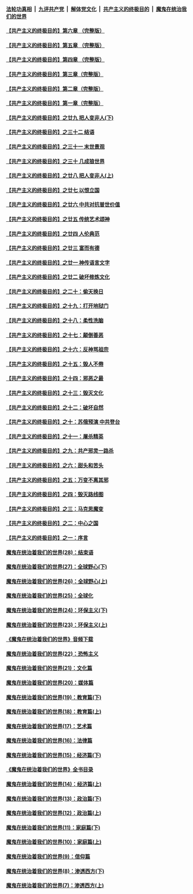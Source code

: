 ####  [法轮功真相](../../../../basic/blob/master/README.md?t=06080531) &nbsp;|&nbsp; [九评共产党](../../../../9ping.md/blob/master/README.md?t=06080531) &nbsp;|&nbsp; [解体党文化](../../../../jtdwh.md/blob/master/README.md?t=06080531)  &nbsp;|&nbsp; [共产主义的终极目的](../../../../gczydzjmd.md/blob/master/README.md?t=06080531) &nbsp;|&nbsp; [魔鬼在统治我们的世界](../../../../mgztzwmdsj.md/blob/master/README.md?t=06080531) 

#### [【共产主义的终极目的】第六章 （完整版）](../pages/nsc422/n11428913.md?t=06080531) 

#### [【共产主义的终极目的】第五章 （完整版）](../pages/nsc422/n11428912.md?t=06080531) 

#### [【共产主义的终极目的】第四章 （完整版）](../pages/nsc422/n11428907.md?t=06080531) 

#### [【共产主义的终极目的】第三章（完整版）](../pages/nsc422/n11428848.md?t=06080531) 

#### [【共产主义的终极目的】第二章（完整版）](../pages/nsc422/n11428831.md?t=06080531) 

#### [【共产主义的终极目的】第一章（完整版）](../pages/nsc422/n11417651.md?t=06080531) 

#### [【共产主义的终极目的】之廿九 把人变非人(下)](../pages/nsc422/n11344140.md?t=06080531) 

#### [【共产主义的终极目的】之三十二 结语](../pages/nsc422/n11360535.md?t=06080531) 

#### [【共产主义的终极目的】之三十一 末世景观](../pages/nsc422/n11351129.md?t=06080531) 

#### [【共产主义的终极目的】之三十 几成狼世界](../pages/nsc422/n11348280.md?t=06080531) 

#### [【共产主义的终极目的】之廿八 把人变非人(上)](../pages/nsc422/n11340492.md?t=06080531) 

#### [【共产主义的终极目的】之廿七 以恨立国](../pages/nsc422/n11336944.md?t=06080531) 

#### [【共产主义的终极目的】之廿六 中共对抗普世价值](../pages/nsc422/n11324785.md?t=06080531) 

#### [【共产主义的终极目的】之廿五 传统艺术颂神](../pages/nsc422/n11296396.md?t=06080531) 

#### [【共产主义的终极目的】之廿四 人伦典范](../pages/nsc422/n11296397.md?t=06080531) 

#### [【共产主义的终极目的】之廿三 富而有德](../pages/nsc422/n11283598.md?t=06080531) 

#### [【共产主义的终极目的】之廿一 神传语言文字](../pages/nsc422/n11263265.md?t=06080531) 

#### [【共产主义的终极目的】之廿二 破坏修炼文化](../pages/nsc422/n11245728.md?t=06080531) 

#### [【共产主义的终极目的】之二十：偷天换日](../pages/nsc422/n11238846.md?t=06080531) 

#### [【共产主义的终极目的】之十九：打开地狱门](../pages/nsc422/n11206376.md?t=06080531) 

#### [【共产主义的终极目的】之十八：柔性洗脑](../pages/nsc422/n11199994.md?t=06080531) 

#### [【共产主义的终极目的】之十七：颠倒善恶](../pages/nsc422/n11179782.md?t=06080531) 

#### [【共产主义的终极目的】之十六：反神骂祖宗](../pages/nsc422/n11166798.md?t=06080531) 

#### [【共产主义的终极目的】之十五：毁人不倦](../pages/nsc422/n11166792.md?t=06080531) 

#### [【共产主义的终极目的】之十四：邪恶之最](../pages/nsc422/n11150249.md?t=06080531) 

#### [【共产主义的终极目的】之十三：毁灭文化](../pages/nsc422/n11135227.md?t=06080531) 

#### [【共产主义的终极目的】之十二：破坏自然](../pages/nsc422/n11135214.md?t=06080531) 

#### [【共产主义的终极目的】之十：苏俄预演 中共登台](../pages/nsc422/n11118424.md?t=06080531) 

#### [【共产主义的终极目的】之十一：屠杀精英](../pages/nsc422/n11118442.md?t=06080531) 

#### [【共产主义的终极目的】之九：共产邪灵一路杀](../pages/nsc422/n11114139.md?t=06080531) 

#### [【共产主义的终极目的】之六：甜头和苦头](../pages/nsc422/n11096971.md?t=06080531) 

#### [【共产主义的终极目的】之五：万变不离其邪](../pages/nsc422/n11091285.md?t=06080531) 

#### [【共产主义的终极目的】之四：毁灭路线图](../pages/nsc422/n11086284.md?t=06080531) 

#### [【共产主义的终极目的】之三：马克思魔变](../pages/nsc422/n11061941.md?t=06080531) 

#### [【共产主义的终极目的】之二：中心之国](../pages/nsc422/n11047728.md?t=06080531) 

#### [【共产主义的终极目的】之一：序言](../pages/nsc422/n11086077.md?t=06080531) 

#### [魔鬼在统治着我们的世界(28)：结束语](../pages/nsc422/n10936246.md?t=06080531) 

#### [魔鬼在统治着我们的世界(27)：全球野心(下)](../pages/nsc422/n10928319.md?t=06080531) 

#### [魔鬼在统治着我们的世界(26)：全球野心(上)](../pages/nsc422/n10900318.md?t=06080531) 

#### [魔鬼在统治着我们的世界(25)：全球化](../pages/nsc422/n10788205.md?t=06080531) 

#### [魔鬼在统治着我们的世界(24)：环保主义(下)](../pages/nsc422/n10695307.md?t=06080531) 

#### [魔鬼在统治着我们的世界(23)：环保主义(上)](../pages/nsc422/n10688613.md?t=06080531) 

#### [《魔鬼在统治着我们的世界》音频下载](../pages/nsc422/n10635553.md?t=06080531) 

#### [魔鬼在统治着我们的世界(22)：恐怖主义](../pages/nsc422/n10614727.md?t=06080531) 

#### [魔鬼在统治着我们的世界(21)：文化篇](../pages/nsc422/n10597706.md?t=06080531) 

#### [魔鬼在统治着我们的世界(20)：媒体篇](../pages/nsc422/n10586579.md?t=06080531) 

#### [魔鬼在统治着我们的世界(19)：教育篇(下)](../pages/nsc422/n10564808.md?t=06080531) 

#### [魔鬼在统治着我们的世界(18)：教育篇(上)](../pages/nsc422/n10526970.md?t=06080531) 

#### [魔鬼在统治着我们的世界(17)：艺术篇](../pages/nsc422/n10499093.md?t=06080531) 

#### [魔鬼在统治着我们的世界(16)：法律篇](../pages/nsc422/n10485969.md?t=06080531) 

#### [魔鬼在统治着我们的世界(15)：经济篇(下)](../pages/nsc422/n10469975.md?t=06080531) 

#### [《魔鬼在统治着我们的世界》全书目录](../pages/nsc422/n10464261.md?t=06080531) 

#### [魔鬼在统治着我们的世界(14)：经济篇(上)](../pages/nsc422/n10457370.md?t=06080531) 

#### [魔鬼在统治着我们的世界(13)：政治篇(下)](../pages/nsc422/n10448270.md?t=06080531) 

#### [魔鬼在统治着我们的世界(12)：政治篇(上)](../pages/nsc422/n10444576.md?t=06080531) 

#### [魔鬼在统治着我们的世界(11)：家庭篇(下)](../pages/nsc422/n10440961.md?t=06080531) 

#### [魔鬼在统治着我们的世界(10)：家庭篇(上)](../pages/nsc422/n10435448.md?t=06080531) 

#### [魔鬼在统治着我们的世界(9)：信仰篇](../pages/nsc422/n10432159.md?t=06080531) 

#### [魔鬼在统治着我们的世界(8)：渗透西方(下)](../pages/nsc422/n10429603.md?t=06080531) 

#### [魔鬼在统治着我们的世界(7)：渗透西方(上)](../pages/nsc422/n10426013.md?t=06080531) 

